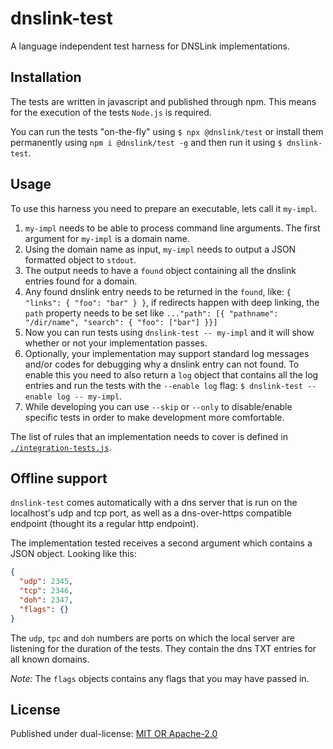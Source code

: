 # dnslink-test

A language independent test harness for DNSLink implementations.

## Installation

The tests are written in javascript and published through npm. This means
for the execution of the tests `Node.js` is required.

You can run the tests "on-the-fly" using `$ npx @dnslink/test` or install
them permanently using `npm i @dnslink/test -g` and then run it using `$ dnslink-test`.

## Usage

To use this harness you need to prepare an executable, lets call it `my-impl`.

1. `my-impl` needs to be able to process command line arguments. The first argument for `my-impl` is a domain name.
2. Using the domain name as input, `my-impl` needs to output a JSON formatted object to `stdout`.
3. The output needs to have a `found` object containing all the dnslink entries found for a domain.
4. Any found dnslink entry needs to be returned in the `found`, like: `{ "links": { "foo": "bar" } }`, if redirects
    happen with deep linking, the `path` property needs to be set like
    `..."path": [{ "pathname": "/dir/name", "search": { "foo": ["bar"] }}]`
5. Now you can run tests using `dnslink-test -- my-impl` and it will show whether or not your implementation passes.
6. Optionally, your implementation may support standard log messages and/or codes for debugging why a dnslink entry
    can not found. To enable this you need to also return a `log` object that contains all the log entries and run
    the tests with the `--enable log` flag: `$ dnslink-test --enable log -- my-impl`.
7. While developing you can use `--skip` or `--only` to disable/enable specific tests in order to make development
    more comfortable.

The list of rules that an implementation needs to cover is defined in [`./integration-tests.js`](./integration-tests.js).

## Offline support

`dnslink-test` comes automatically with a dns server that is run on the localhost's udp and tcp port, as well as
a dns-over-https compatible endpoint (thought its a regular http endpoint).

The implementation tested receives a second argument which contains a JSON object. Looking like this:

```json
{
  "udp": 2345,
  "tcp": 2346,
  "doh": 2347,
  "flags": {}
}
```

The `udp`, `tpc` and `doh` numbers are ports on which the local server are listening for the duration of the
tests. They contain the dns TXT entries for all known domains.

_Note:_ The `flags` objects contains any flags that you may have passed in.

## License

Published under dual-license: [MIT OR Apache-2.0](./LICENSE)
